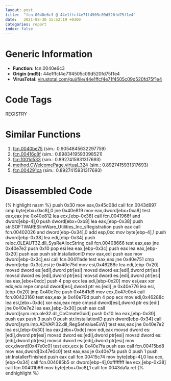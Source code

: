```yaml
---
layout: post
title:  "fcn.0040e6c3 @ 44e1ffcf4e71f4505c09d520fd75f1e4"
date:   2021-08-30 15:52:19 +0300
categories: report
index: false
---
```


# Generic Information
- **Function:** fcn.0040e6c3
- **Origin (md5):** 44e1ffcf4e71f4505c09d520fd75f1e4
- **VirusTotal:** [virustotal.com/gui/file/44e1ffcf4e71f4505c09d520fd75f1e4][virustotal_ref]

# Code Tags
<span class="tag" id="REGISTRY">REGISTRY</span>


# Similar Functions

1. [fcn.0040be75][similar_1_ref] (sim.: 0.9054845632297759)
2. [fcn.00416c8f][similar_2_ref] (sim.: 0.8983419593098521)
3. [fcn.1001d533][similar_3_ref] (sim.: 0.8927415931317693)
4. [method.CWelcomePage.virtual\_324][similar_4_ref] (sim.: 0.8927415931317693)
5. [fcn.004291ca][similar_5_ref] (sim.: 0.8927415931317693)


# Disassembled Code

{% highlight nasm %}
push 0x30
mov eax,0x45c08d
call fcn.0043d997
cmp byte[ebx+0xc8],0
jne 0x40e819
mov eax,dword[ebx+0xa8]
test eax,eax
jne 0x40e812
lea ecx,[ebp-0x38]
call fcn.0041966f
and dword[ebp-4],0
push dword[ebx+0xb8]
lea eax,[ebp-0x38]
push str.SOFTWARESlimWare_Utilities_Inc_sRegistration
push eax
call fcn.00402026
and dword[ebp-0x34],0
add esp,0xc
mov byte[ebp-4],1
push dword[ebp-0x38]
lea edi,[ebp-0x34]
push reloc.OLEAUT32.dll_SysReAllocString
call fcn.00408666
test eax,eax
jne 0x40e7e2
push 0x10
pop esi
lea eax,[ebp-0x3c]
push eax
lea eax,[ebp-0x20]
push eax
push str.InstallationID
mov eax,edi
push eax
mov dword[ebp-0x3c],esi
call fcn.00411ade
test eax,eax
jne 0x40e751
cmp dword[ebp-0x3c],esi
je 0x40e75d
mov esi,0x46288c
lea edi,[ebp-0x20]
movsd dword es:[edi],dword ptr[esi]
movsd dword es:[edi],dword ptr[esi]
movsd dword es:[edi],dword ptr[esi]
movsd dword es:[edi],dword ptr[esi]
lea eax,[ebx+0xdc]
push 4
pop ecx
lea edi,[ebp-0x20]
mov esi,eax
xor edx,edx
repe cmpsd dword[esi],dword ptr es:[edi]
je 0x40e776
lea esi,[ebp-0x20]
jmp 0x40e7cc
push 0x4641d8
mov ecx,0x47e0c4
call fcn.00423160
test eax,eax
je 0x40e79d
push 4
pop ecx
mov edi,0x46288c
lea esi,[ebx+0xdc]
xor eax,eax
repe cmpsd dword[esi],dword ptr es:[edi]
jne 0x40e7e2
lea eax,[ebp-0x30]
push eax
call dword[sym.imp.ole32.dll_CoCreateGuid]
push 0x10
lea eax,[ebp-0x30]
push eax
push 3
push 0
push str.InstallationID
push dword[ebp-0x34]
call dword[sym.imp.ADVAPI32.dll_RegSetValueExW]
test eax,eax
jne 0x40e7e2
lea esi,[ebp-0x30]
lea eax,[ebx+0xdc]
mov edi,eax
movsd dword es:[edi],dword ptr[esi]
movsd dword es:[edi],dword ptr[esi]
movsd dword es:[edi],dword ptr[esi]
movsd dword es:[edi],dword ptr[esi]
mov ecx,dword[0x47e0c0]
test ecx,ecx
je 0x40e7fa
push eax
call fcn.00415bd8
mov eax,dword[0x47e0c0]
test eax,eax
je 0x40e7fa
push 0
push 1
push str.InstallerFinished
push eax
call fcn.00415c74
mov byte[ebp-4],0
lea ecx,[ebp-0x34]
call fcn.004085b5
or dword[ebp-4],0xffffffff
lea ecx,[ebp-0x38]
call fcn.00401b66
mov byte[ebx+0xc8],1
call fcn.0043da1a
ret
{% endhighlight %}


[similar_1_ref]: /report/fcn.0040be75@418e0921f3a9bd4f5bc0dcc59623b5a1
[similar_2_ref]: /report/fcn.00416c8f@44e1ffcf4e71f4505c09d520fd75f1e4
[similar_3_ref]: /report/fcn.1001d533@481b545f5c18f2fce1caac67ddc419e8
[similar_4_ref]: /report/method.CWelcomePage.virtual_324@44e1ffcf4e71f4505c09d520fd75f1e4
[similar_5_ref]: /report/fcn.004291ca@44e1ffcf4e71f4505c09d520fd75f1e4
[virustotal_ref]: https://www.virustotal.com/gui/file/44e1ffcf4e71f4505c09d520fd75f1e4